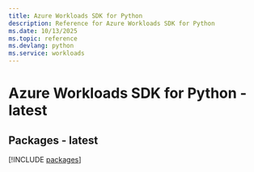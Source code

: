 ```yaml
---
title: Azure Workloads SDK for Python
description: Reference for Azure Workloads SDK for Python
ms.date: 10/13/2025
ms.topic: reference
ms.devlang: python
ms.service: workloads
---
```

# Azure Workloads SDK for Python - latest
## Packages - latest
[!INCLUDE [packages](workloads-index.md)]